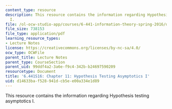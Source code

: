 ```yaml
---
content_type: resource
description: This resource contains the information regarding Hypothesis testing asymptotics
  I.
file: /ol-ocw-studio-app/courses/6-441-information-theory-spring-2016/d14633baf528941dcb5ee00a334e1d89_MIT6_441S16_chapter_11.pdf
file_size: 738153
file_type: application/pdf
learning_resource_types:
- Lecture Notes
license: https://creativecommons.org/licenses/by-nc-sa/4.0/
ocw_type: OCWFile
parent_title: Lecture Notes
parent_type: CourseSection
parent_uid: 99ddf4a2-3a6e-f9c4-342b-b24697590209
resourcetype: Document
title: '6.441S16: Chapter 11: Hypothesis Testing Asymptotics I'
uid: d14633ba-f528-941d-cb5e-e00a334e1d89
---
```

This resource contains the information regarding Hypothesis testing asymptotics I.